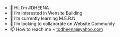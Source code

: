 - 👋 Hi, I’m #DHEENA
- 👀 I’m interested in Wensite Building
- 🌱 I’m currently learning M.E.R.N
- 💞️ I’m looking to collaborate on Website Community
- 📫 How to reach me ~ todheena@yahoo.com

<!---
D-H-E-E-N-A-G-I-T/D-H-E-E-N-A-G-I-T is a ✨ special ✨ repository because its `README.md` (this file) appears on your GitHub profile.
You can click the Preview link to take a look at your changes.
--->
